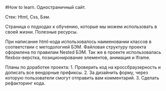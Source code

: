 
#How to learn. Одностраничный сайт.

Стек: Html, Css, Бэм.

Страница о подходах к обучению, которые мы можем использовать в своей жизни. Полезные ресурсы.

При написание html-кода использовалось наименовании классов в соответствии с методологией БЭМ. Файловая структуру проекта оформлена по правилам Nested БЭМ. Так же в проекте использовалась flexbox-верстка, позиционирование элементов, анимация и Iframe.

Планы по доработке проекта:
	1.	Проверить код на кроссбраузерность и дописать все вендорные префиксы.
	2.	За дизайнить форму, через которую пользователи смогут отправить вам комментарий.
	3.	Сделать рефакторинг кода.


